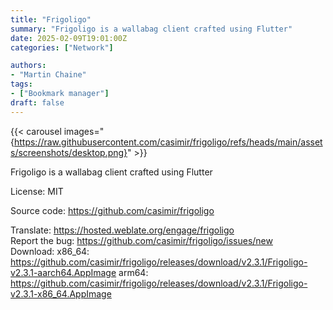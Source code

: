 ```yaml
---
title: "Frigoligo"
summary: "Frigoligo is a wallabag client crafted using Flutter"
date: 2025-02-09T19:01:00Z
categories: ["Network"]

authors:
- "Martin Chaine"
tags: 
- ["Bookmark manager"]
draft: false
---
```


{{< carousel images="{https://raw.githubusercontent.com/casimir/frigoligo/refs/heads/main/assets/screenshots/desktop.png}" >}}

Frigoligo is a wallabag client crafted using Flutter

License: MIT

Source code: <https://github.com/casimir/frigoligo>

Translate: <https://hosted.weblate.org/engage/frigoligo>  
Report the bug: <https://github.com/casimir/frigoligo/issues/new>  
Download:   x86_64: <https://github.com/casimir/frigoligo/releases/download/v2.3.1/Frigoligo-v2.3.1-aarch64.AppImage>
            arm64: <https://github.com/casimir/frigoligo/releases/download/v2.3.1/Frigoligo-v2.3.1-x86_64.AppImage>
